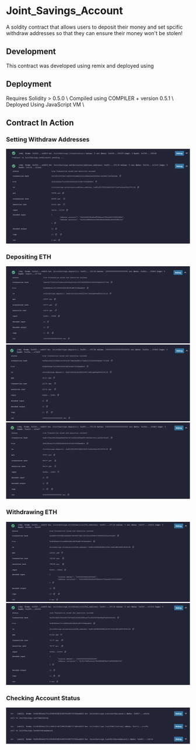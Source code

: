 # Joint_Savings_Account

A soldity contract that allows users to deposit their money and set spcific withdraw addresses so that they can ensure their money won't be stolen!

## Development
This contract was developed using remix and deployed using 

## Deployment
Requires Solidity > 0.5.0 \\
Compiled using COMPILER + version 0.5.1 \\
Deployed Using JavaScript VM \\


## Contract In Action

### Setting Withdraw Addresses
![Transaction](Execution_Results/Setting_Contract_Addresses.png)

### Depositing ETH
![Transaction](Execution_Results/1_ETH_Deposit.png)
![Transaction](Execution_Results/10_ETH_Deposit.png)
![Transaction](Execution_Results/5_ETH_Deposit.png)


### Withdrawing ETH
![Transaction](Execution_Results/5_ETH_Withdraw.png)
![Transaction](Execution_Results/10_ETH_Withdraw.png)

### Checking Account Status
![Transaction](Execution_Results/Account_Status.png)
